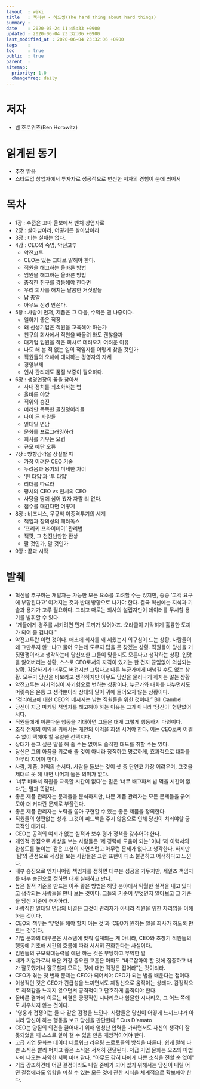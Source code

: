 ```yaml
---
layout  : wiki
title   : 책리뷰 - 하드씽(The hard thing about hard things)
summary :
date    : 2020-05-24 11:45:33 +0900
updated : 2020-06-04 23:32:06 +0900
last_modified_at : 2020-06-04 23:32:06 +0900
tags    :
toc     : true
public  : true
parent  :
sitemap:
  priority: 1.0
  changefreq: daily
---
```


# 저자
  * 벤 호로위츠(Ben Horowitz)

# 읽게된 동기
  * 추천 받음
  * 스타트업 창업자에서 투자자로 성공적으로 변신한 저자의 경험이 눈에 띄어서

# 목차
* 1장 : 수줍은 꼬마 울보에서 벤처 창업자로
* 2장 : 살아남아라, 어떻게든 살아남아라
* 3장 : 더는 실패는 없다.
* 4장 : CEO의 숙명, 악전고투
  * 악전고투
  * CEO는 있는 그대로 말해야 한다.
  * 직원을 해고하는 올바른 방법
  * 임원을 해고하는 올바른 방법
  * 충직한 친구를 강등해야 한다면
  * 우리 회사를 해치는 달콤한 거짓말들
  * 납 총알
  * 아무도 신경 안쓴다.
* 5장 : 사람이 먼저, 제품은 그 다음, 수익은 맨 나중이다.
  * 일하기 좋은 직장
  * 왜 신생기업은 직원을 교육해야 하는가
  * 친구의 회사에서 직원을 빼돌려 와도 괜찮을까
  * 대기업 임원을 작은 회사로 데려오기 어려운 이유
  * 나도 해 본 적 없는 일의 적임자를 어떻게 찾을 것인가
  * 직원들의 오해에 대처하는 경영자의 자세
  * 경영부채
  * 인사 관리에도 품질 보증이 필요하다.
* 6장 : 생명연장의 꿈을 찾아서
  * 사내 정치를 최소화하는 법
  * 올바른 야망
  * 직위와 승진
  * 머리만 똑똑한 골칫덩어리들
  * 나이 든 사람들
  * 일대일 면담
  * 문화를 프로그래밍하라
  * 회사를 키우는 요령
  * 규모 예단 오류
* 7장 : 방향감각을 상실할 때
  * 가장 어려운 CEO 기술
  * 두려움과 용기의 미세한 차이
  * ‘원 타입’과 ‘투 타입'
  * 리더를 따르라
  * 평시의 CEO vs 전시의 CEO
  * 사탕을 땅에 심어 봤자 자랄 리 없다.
  * 점수를 매긴다면 어떻게
* 8장 : 비즈니스, 무규칙 이종격투기의 세계
  * 책임과 창의성의 패러독스
  * ‘프리키 프라이데이’ 관리법
  * 잭팟, 그 천진난만한 환상
  * 팔 것인가, 말 것인가
* 9장 : 끝과 시작

# 발췌
  * 혁신을 추구하는 개발자는 가능한 모든 요소를 고려할 수는 있지만, 종종 ‘고객 요구에 부합된다고’ 여겨지는 것과 반대 방향으로 나가야 한다. 결국 혁신에는 지식과 기술과 용기가 고루 필요하다. 그리고 때로는 회사의 설립자만이 데이터를 무시할 용기를 발휘할 수 있다.
  * “개들에게 경주를 시키려면 먼저 토끼가 있어야죠. 오라클이 기막히게 훌륭한 토끼가 되어 줄 겁니다."
  * 악전고투란 이런 것이다. 애초에 회사를 왜 세웠는지 의구심이 드는 상황, 사람들이 왜 그만두지 않느냐고 물어 오는데 도무지 답을 못 찾겠는 상횡. 직원들이 당신을 거짓말쟁이라고 생각하는데 당신또한 그들이 맞을지도 모른다고 생각하는 상황. 입맛을 잃어버리는 상황, 스스로 CEO로서의 자격이 있기는 한 건지 끊임없이 의심되는 상황. 감당하기가 너무도 버겁지만 그렇다고 다른 누군가에게 떠넘길 수도 없는 상황. 모두가 당신을 바보라고 생각하지만 아무도 당신을 물러나게 하지는 않는 상황
  * 악전고투는 자기의심이 자기혐오로 변하는 상황이다. 누군가와 대화를 나누면서도 머릿속은 온통 그 생각뿐이라 상대의 말이 귀에 들어오지 않는 상황이다.
  * “정리해고에 대한 CEO의 메시지는 남는 직원들을 위한 것이다.” Bill Cambel
  * 당신이 지금 마케팅 책임자를 해고해야 하는 이유는 그가 아니라 ‘당신이’ 형편없어서다.
  * 직원들에게 어른다운 행동을 기대하면 그들은 대개 그렇게 행동하기 마련이다.
  * 조직 전체의 이익을 위해서는 개인의 이익을 희생 시켜야 한다. 이는 CEO로써 어쩔 수 없이 택해야 할 유일한 선택지다.
  * 상대가 듣고 싶은 말을 해 줄 수는 없어도 솔직한 태도를 취할 수는 있다.
  * 당신은 그의 아픔을 위로해 줄 것이 아니라 정직하고 명료하게, 효과적으로 대화를 마무리 지어야 한다.
  * 사람, 제품, 이익의 순서다. 사람을 돌보는 것이 셋 중 단연코 가장 어려우며, 그것을 제대로 못 해 내면 나머지 둘은 의미가 없다.
  * ‘너무 바빠서 직원을 교육할 시간이 없다’는 말은 ‘너무 배고파서 밥 먹을 시간이 없다.’는 말과 똑같다.
  * 좋은 제품 관리자는 문제들을 분석하지만, 나쁜 제품 관리자는 모든 문제들을 긁어모아 더 커다란 문제로 부풀린다.
  * 좋은 제품 관리자는 노력을 쏟아 구현할 수 있는 좋은 제품을 정의한다.
  * 직원들의 형편없는 성과. 그것이 피드백을 주지 않음으로 인해 당신이 치러야할 궁극적인 대가다.
  * CEO는 공격의 여지가 없는 실적과 보수 평가 정책을 갖추어야 한다.
  * 개인적 관점으로 세상을 보는 사람들은 ‘제 경력에 도움이 되는’ 이나 ‘제 이력서의 완성도를 높이는’ 같은 표현이 자연스럽고 아무런 문제가 없다고 생각한다. 하지만 ‘팀’의 관점으로 세상을 보는 사람들은 그런 표현이 다소 불편하고 어색하다고 느낀다.
  * 내부 승진으로 엔지니어링 책임자를 정하면 대부분 성공을 거두지만, 세일즈 책임자를 내부 승진으로 정하면 대개 실패하고 만다.
  * 높은 실적 기준을 만드는 아주 좋은 방법은 해당 분야에서 탁월한 실적을 내고 있다고 생각되는 사람들을 만나 보는 것이다. 그들의 기준이 무엇인지 알아보고 그 기준을 당신 기준에 추가하라.
  * 바람직한 일대일 면담의 비결은 그것이 관리자가 아니라 직원을 위한 자리임을 이해하는 것이다.
  * CEO의 책무는 ‘무엇을 해야 할지 아는 것’과 ‘CEO가 원하는 일을 회사가 하도록 만드는 것’이다.
  * 기업 문화의 대부분은 시스템에 맞춰 설계되는 게 아니라, CEO와 초창기 직원들의 행동에 기초해 시간의 흐름에 따라 서서히 진화한다는 사실이다.
  * 임원들의 규모확대능력을 예단 하는 것은 부당하고 무익한 일
  * 내가 기업가로써 배운 가장 중요한 교훈은 아마도 “바로잡아야 할 것에 집중하고 내가 잘못했거나 잘못할지 모르는 것에 대한 걱정은 접어라”는 것이리라.
  * CEO가 겪는 첫 번째 문제는 CEO가 되어서야 CEO가 되는 법을 배운다는 점이다.
  * 이상적인 것은 CEO가 긴급성을 느끼면서도 제정신으로 움직이는 상태다. 감정적으로 죄책감을 느끼지 않으면서 공격적이고 단호하게 움직여야 한다.
  * 올바른 결과에 이르는 비결은 긍정적인 시나리오나 암울한 시나리오, 그 어느 쪽에도 치우치지 않는 것이다.
  * "영웅과 겁쟁이는 둘 다 같은 감정을 느낀다. 사람들은 당신이 어떻게 느끼느냐가 아니라 당신이 하는 행동을 보고 당신을 판단한다.” Cus D'amato
  * CEO는 양질의 의견을 끌어내기 위해 엄청난 압력을 가하면서도 자신의 생각이 잘못되었을 때 스스로 알아 챌 수 있을 만큼 개방적이어야 한다.
  * 고급 기업 문화는 데이터 네트워크 라우팅 프로토콜의 방식을 따른다. 쉽게 말해 나쁜 소식은 빨리 퍼지고 좋은 소식은 서서히 전달된다. 저급 기업 문화는 오즈의 마법사에 나오는 사악한 서쪽 마녀 같다. “아무도 감히 나에게 나쁜 소식을 전할 순 없어"
  * 거듭 강조하건데 어떤 결정이라도 내릴 준비가 되어 있기 위해서는 당신이 내릴 어떤 결정에라도 영향을 미칠 수 있는 모든 것에 관한 지식을 체계적으로 확보해야 한다.
